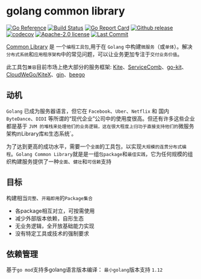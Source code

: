 # golang common library
[![Go Reference](https://pkg.go.dev/badge/github.com/kubeservice-stack/common.svg)](https://pkg.go.dev/github.com/kubeservice-stack/common) [![Build Status](https://github.com/kubeservice-stack/common/actions/workflows/go.yml/badge.svg)](https://github.com/kubeservice-stack/common/actions/workflows/go.yml) [![Go Report Card](https://goreportcard.com/badge/github.com/kubeservice-stack/common)](https://goreportcard.com/report/github.com/kubeservice-stack/common) [![Github release](https://img.shields.io/github/v/release/kubeservice-stack/common.svg)](https://github.com/kubeservice-stack/common/releases) [![codecov](https://codecov.io/github/kubeservice-stack/common/branch/main/graph/badge.svg?token=3AX3EHK96Q)](https://codecov.io/github/kubeservice-stack/common) [![Apache-2.0 license](https://img.shields.io/github/license/kubeservice-stack/common)](https://github.com/kubeservice-stack/common/blob/main/LICENSE)
[![Last Commit](https://img.shields.io/github/last-commit/kubeservice-stack/common)](https://github.com/kubeservice-stack/common)


[Common Library](https://github.com/kubeservice-stack/common/) 是 一个`编程工具包`,用于在 `Golang` 中构建`微服务`（或`单体`）。解决`分布式系统`和`应用程序架构`中的常见问题，可以让业务更加专注于`交付业务价值`。

此工具包`兼容`目前市场上绝大部分的服务框架: [Kite](https://github.com/koding/kite)、[ServiceComb](https://github.com/go-chassis/go-chassis)、[go-kit](https://github.com/go-kit/kit)、[CloudWeGo/KiteX](https://github.com/cloudwego/kitex)、[gin](https://github.com/gin-gonic/gin)、[beego](https://github.com/beego/beego)

## 动机

`Golang` 已成为服务器语言，但它在 `Facebook`、`Uber`、`Netflix` 和 国内`ByteDance`、`DIDI` 等所谓的“现代企业”公司中的使用度很高。但还有许多这些企业都是基于 `JVM 的堆栈来处理他们的业务逻辑，这在很大程度上归功于直接支持他们的`微服务架构`的`Library库`和`生态系统`。

为了达到更高的成功水平，需要一个`全面`的工具包，以实现`大规模的连贯分布式编程`。`Golang Common Library`就是是一组`包package`和`最佳实践`，它为任何规模的组织构建服务提供了一种`全面`、`健壮`和`可信赖`支持

## 目标

构建相当`完整`、`开箱即用`的`Package集合`

- 各package相互对立，可按需使用
- 减少外部版本依赖，自形生态
- 无业务逻辑，全开放基础能力实现
- 没有特定工具或技术的强制要求

## 依赖管理

基于`go mod`支持多golang语言版本编译： `最小golang`版本支持 `1.12`
